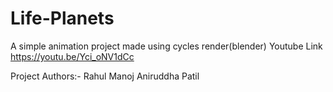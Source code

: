 # Life-Planets
A simple animation project made using cycles render(blender)
Youtube Link
  https://youtu.be/Yci_oNV1dCc
  
Project Authors:-
  Rahul Manoj
  Aniruddha Patil
  
